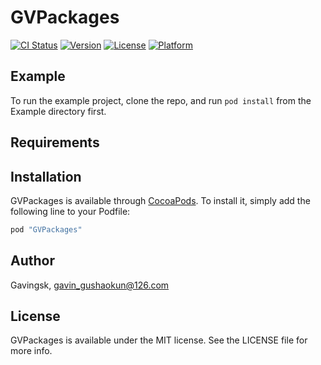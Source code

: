 # GVPackages

[![CI Status](http://img.shields.io/travis/Gavingsk/GVPackages.svg?style=flat)](https://travis-ci.org/Gavingsk/GVPackages)
[![Version](https://img.shields.io/cocoapods/v/GVPackages.svg?style=flat)](http://cocoapods.org/pods/GVPackages)
[![License](https://img.shields.io/cocoapods/l/GVPackages.svg?style=flat)](http://cocoapods.org/pods/GVPackages)
[![Platform](https://img.shields.io/cocoapods/p/GVPackages.svg?style=flat)](http://cocoapods.org/pods/GVPackages)

## Example

To run the example project, clone the repo, and run `pod install` from the Example directory first.

## Requirements

## Installation

GVPackages is available through [CocoaPods](http://cocoapods.org). To install
it, simply add the following line to your Podfile:

```ruby
pod "GVPackages"
```

## Author

Gavingsk, gavin_gushaokun@126.com

## License

GVPackages is available under the MIT license. See the LICENSE file for more info.
